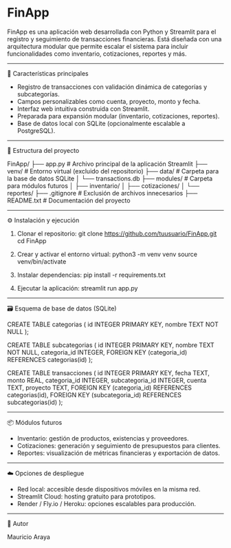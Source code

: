 FinApp
======

FinApp es una aplicación web desarrollada con Python y Streamlit para el 
registro y seguimiento de transacciones financieras. Está diseñada con una 
arquitectura modular que permite escalar el sistema para incluir 
funcionalidades como inventario, cotizaciones, reportes y más.

---

🚀 Características principales

- Registro de transacciones con validación dinámica de categorías y 
subcategorías.
- Campos personalizables como cuenta, proyecto, monto y fecha.
- Interfaz web intuitiva construida con Streamlit.
- Preparada para expansión modular (inventario, cotizaciones, reportes).
- Base de datos local con SQLite (opcionalmente escalable a PostgreSQL).

---

🧱 Estructura del proyecto

FinApp/
├── app.py                 # Archivo principal de la aplicación 
Streamlit
├── venv/                  # Entorno virtual (excluido del repositorio)
├── data/                  # Carpeta para la base de datos SQLite
│   └── transactions.db
├── modules/               # Carpeta para módulos futuros
│   ├── inventario/
│   ├── cotizaciones/
│   └── reportes/
├── .gitignore             # Exclusión de archivos innecesarios
├── README.txt             # Documentación del proyecto

---

⚙️ Instalación y ejecución

1. Clonar el repositorio:
   git clone https://github.com/tuusuario/FinApp.git
   cd FinApp

2. Crear y activar el entorno virtual:
   python3 -m venv venv
   source venv/bin/activate

3. Instalar dependencias:
   pip install -r requirements.txt

4. Ejecutar la aplicación:
   streamlit run app.py

---

🗃️ Esquema de base de datos (SQLite)

CREATE TABLE categorias (
    id INTEGER PRIMARY KEY,
    nombre TEXT NOT NULL
);

CREATE TABLE subcategorias (
    id INTEGER PRIMARY KEY,
    nombre TEXT NOT NULL,
    categoria_id INTEGER,
    FOREIGN KEY (categoria_id) REFERENCES categorias(id)
);

CREATE TABLE transacciones (
    id INTEGER PRIMARY KEY,
    fecha TEXT,
    monto REAL,
    categoria_id INTEGER,
    subcategoria_id INTEGER,
    cuenta TEXT,
    proyecto TEXT,
    FOREIGN KEY (categoria_id) REFERENCES categorias(id),
    FOREIGN KEY (subcategoria_id) REFERENCES subcategorias(id)
);

---

📦 Módulos futuros

- Inventario: gestión de productos, existencias y proveedores.
- Cotizaciones: generación y seguimiento de presupuestos para clientes.
- Reportes: visualización de métricas financieras y exportación de datos.

---

☁️ Opciones de despliegue

- Red local: accesible desde dispositivos móviles en la misma red.
- Streamlit Cloud: hosting gratuito para prototipos.
- Render / Fly.io / Heroku: opciones escalables para producción.

---

🧠 Autor

Mauricio Araya 

